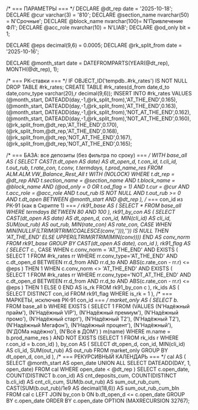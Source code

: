 /* === ПАРАМЕТРЫ === */
DECLARE @dt_rep       date         = '2025-10-18';
DECLARE @cur          varchar(3)   = '810';
DECLARE @section_name nvarchar(50) = N'Срочные';
DECLARE @block_name   nvarchar(100)= N'Привлечение ФЛ';
DECLARE @acc_role     nvarchar(10) = N'LIAB';
DECLARE @od_only      bit          = 1;

DECLARE @eps          decimal(9,6) = 0.0005;
DECLARE @rk_split_from date        = '2025-10-16';

DECLARE @month_start date = DATEFROMPARTS(YEAR(@dt_rep), MONTH(@dt_rep), 1);

/* === РК-ставки === */
IF OBJECT_ID('tempdb..#rk_rates') IS NOT NULL DROP TABLE #rk_rates;
CREATE TABLE #rk_rates(d_from date,d_to date,conv_type varchar(20),r decimal(9,6));
INSERT INTO #rk_rates VALUES
(@month_start, DATEADD(day,-1,@rk_split_from),'AT_THE_END',0.165),
(@month_start, DATEADD(day,-1,@rk_split_from),'AT_THE_END',0.163),
(@month_start, DATEADD(day,-1,@rk_split_from),'NOT_AT_THE_END',0.162),
(@month_start, DATEADD(day,-1,@rk_split_from),'NOT_AT_THE_END',0.160),
(@rk_split_from,@dt_rep,'AT_THE_END',0.170),
(@rk_split_from,@dt_rep,'AT_THE_END',0.168),
(@rk_split_from,@dt_rep,'NOT_AT_THE_END',0.167),
(@rk_split_from,@dt_rep,'NOT_AT_THE_END',0.165);

/* === БАЗА: все депозиты (без фильтра по сроку) === */
WITH base_all AS (
    SELECT
        CAST(t.dt_open AS date) AS dt_open_d,
        t.con_id,
        t.cli_id,
        t.out_rub,
        t.rate_con,
        t.conv,
        t.termdays,
        t.prod_name_res
    FROM ALM.ALM.VW_Balance_Rest_All t WITH (NOLOCK)
    WHERE
        t.dt_rep       = @dt_rep
        AND t.section_name = @section_name
        AND t.block_name   = @block_name
        AND (@od_only = 0 OR t.od_flag = 1)
        AND t.cur          = @cur
        AND t.acc_role     = @acc_role
        AND t.out_rub IS NOT NULL AND t.out_rub >= 0
        AND t.dt_open BETWEEN @month_start AND @dt_rep
),
/* === con_id из РК-91 (как в Скрипте 1) === */
rk91_base AS (
    SELECT *
    FROM base_all
    WHERE termdays BETWEEN 80 AND 100
),
rk91_by_con AS (
    SELECT
        CAST(dt_open AS date) AS dt_open_d,
        con_id,
        MIN(cli_id)   AS cli_id,
        SUM(out_rub)  AS out_rub,
        MIN(rate_con) AS rate_con,
        CASE
            WHEN MIN(NULLIF(LTRIM(RTRIM(COALESCE(conv,''))),'')) IS NULL
                THEN 'AT_THE_END'
            ELSE UPPER(LTRIM(RTRIM(MIN(conv))))
        END AS conv_norm
    FROM rk91_base
    GROUP BY CAST(dt_open AS date), con_id
),
rk91_flag AS (
    SELECT
        c.*,
        CASE
            WHEN c.conv_norm = 'AT_THE_END' AND EXISTS (
                   SELECT 1 FROM #rk_rates rr
                   WHERE rr.conv_type='AT_THE_END'
                     AND c.dt_open_d BETWEEN rr.d_from AND rr.d_to
                     AND ABS(c.rate_con - rr.r) <= @eps
                 ) THEN 1
            WHEN c.conv_norm <> 'AT_THE_END' AND EXISTS (
                   SELECT 1 FROM #rk_rates rr
                   WHERE rr.conv_type='NOT_AT_THE_END'
                     AND c.dt_open_d BETWEEN rr.d_from AND rr.d_to
                     AND ABS(c.rate_con - rr.r) <= @eps
                 ) THEN 1
            ELSE 0
        END AS is_rk
    FROM rk91_by_con c
),
rk_ids AS (
    SELECT DISTINCT con_id
    FROM rk91_flag
    WHERE is_rk = 1
),
/* === МАРКЕТЫ, исключив РК-91 con_id === */
market_only AS (
    SELECT b.*
    FROM base_all b
    WHERE EXISTS (
        SELECT 1
        FROM (VALUES
            (N'Надёжный прайм'), (N'Надёжный VIP'), (N'Надёжный премиум'),
            (N'Надёжный промо'), (N'Надёжный старт'),
            (N'Надёжный Т2'),   (N'Надёжный T2'),
            (N'Надёжный Мегафон'), (N'Надёжный процент'),
            (N'Надёжный'), (N'ДОМа надёжно'), (N'Всё в ДОМ')
        ) m(name)
        WHERE m.name = b.prod_name_res
    )
      AND NOT EXISTS (SELECT 1 FROM rk_ids r WHERE r.con_id = b.con_id)
),
by_con AS (
    SELECT
        dt_open_d,
        con_id,
        MIN(cli_id)  AS cli_id,
        SUM(out_rub) AS out_rub
    FROM market_only
    GROUP BY dt_open_d, con_id
),
/* === РЕКУРСИВНЫЙ КАЛЕНДАРЬ === */
cal AS (
    SELECT @month_start AS open_date
    UNION ALL
    SELECT DATEADD(DAY, 1, open_date)
    FROM cal
    WHERE open_date < @dt_rep
)
SELECT
    c.open_date,
    COUNT(DISTINCT b.con_id)                  AS cnt_deposits_cum,
    COUNT(DISTINCT b.cli_id)                  AS cnt_cli_cum,
    SUM(b.out_rub)                            AS sum_out_rub_cum,
    CAST(SUM(b.out_rub)/1e9 AS decimal(18,6)) AS sum_out_rub_cum_bln
FROM cal c
LEFT JOIN by_con b
       ON b.dt_open_d <= c.open_date
GROUP BY c.open_date
ORDER BY c.open_date
OPTION (MAXRECURSION 32767);
